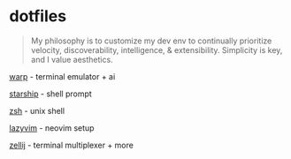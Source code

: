 # dotfiles

> My philosophy is to customize my dev env to continually prioritize velocity, discoverability, intelligence, & extensibility.
Simplicity is key, and I value aesthetics.

[warp](https://www.warp.dev/) - terminal emulator + ai

[starship](https://starship.rs/) - shell prompt

[zsh](https://media.datacamp.com/legacy/image/upload/v1700047731/Marketing/Blog/Bash_Cheat_Sheet.pdf) - unix shell

[lazyvim](https://www.lazyvim.org/) - neovim setup

[zellij](https://zellij.dev/) - terminal multiplexer + more
